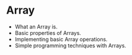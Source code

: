 # Array

* What an Array is.
* Basic properties of Arrays.
* Implementing basic Array operations.
* Simple programming techniques with Arrays.
